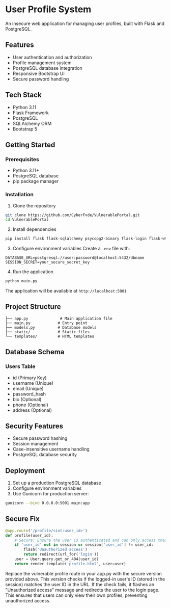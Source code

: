 # User Profile System

An insecure web application for managing user profiles, built with Flask and PostgreSQL.

## Features

- User authentication and authorization
- Profile management system
- PostgreSQL database integration
- Responsive Bootstrap UI
- Secure password handling

## Tech Stack

- Python 3.11
- Flask Framework
- PostgreSQL
- SQLAlchemy ORM
- Bootstrap 5

## Getting Started

### Prerequisites

- Python 3.11+
- PostgreSQL database
- pip package manager

### Installation

1. Clone the repository
```bash
git clone https://github.com/CyberFvde/VulnerablePortal.git
cd VulnerablePortal
```

2. Install dependencies
```bash
pip install flask flask-sqlalchemy psycopg2-binary flask-login flask-wtf email-validator gunicorn
```

3. Configure environment variables
Create a `.env` file with:
```
DATABASE_URL=postgresql://user:password@localhost:5432/dbname
SESSION_SECRET=your_secure_secret_key
```

4. Run the application
```bash
python main.py
```

The application will be available at `http://localhost:5001`

## Project Structure

```
├── app.py              # Main application file
├── main.py            # Entry point
├── models.py          # Database models
├── static/            # Static files
└── templates/         # HTML templates
```

## Database Schema

### Users Table
- id (Primary Key)
- username (Unique)
- email (Unique)
- password_hash
- bio (Optional)
- phone (Optional)
- address (Optional)

## Security Features

- Secure password hashing
- Session management
- Case-insensitive username handling
- PostgreSQL database security

## Deployment

1. Set up a production PostgreSQL database
2. Configure environment variables
3. Use Gunicorn for production server:
```bash
gunicorn --bind 0.0.0.0:5001 main:app
```

## Secure Fix

```python
@app.route('/profile/<int:user_id>')
def profile(user_id):
    # Secure: Ensure the user is authenticated and can only access their own profile
    if 'user_id' not in session or session['user_id'] != user_id:
        flash('Unauthorized access')
        return redirect(url_for('login'))
    user = User.query.get_or_404(user_id)
    return render_template('profile.html', user=user)
```

Replace the vulnerable profile route in your app.py with the secure version provided above.
This version checks if the logged-in user's ID (stored in the session) matches the user ID in the URL.
If the check fails, it flashes an "Unauthorized access" message and redirects the user to the login page.
This ensures that users can only view their own profiles, preventing unauthorized access.
